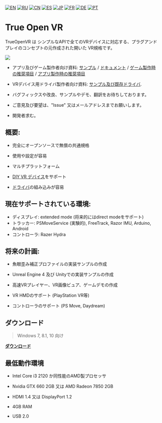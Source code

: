 [![EN](https://user-images.githubusercontent.com/9499881/33184537-7be87e86-d096-11e7-89bb-f3286f752bc6.png)](https://github.com/TrueOpenVR/TrueOpenVR-Core/blob/master/README.md) 
[![RU](https://user-images.githubusercontent.com/9499881/27683795-5b0fbac6-5cd8-11e7-929c-057833e01fb1.png)](https://github.com/TrueOpenVR/TrueOpenVR-Core/blob/master/README.RU.md) 
[![CN](https://user-images.githubusercontent.com/9499881/31012373-978ce414-a522-11e7-9936-387b1c530e2f.png)](https://github.com/TrueOpenVR/TrueOpenVR-Core/blob/master/README.CN.md) 
[![ES](https://user-images.githubusercontent.com/9499881/31012379-9d8f7764-a522-11e7-8bf4-739077369e8b.png)](https://github.com/TrueOpenVR/TrueOpenVR-Core/blob/master/README.ES.md) 
[![JP](https://user-images.githubusercontent.com/9499881/45507863-48e09f00-b7a4-11e8-9750-f5778e187ad6.png)](https://github.com/TrueOpenVR/TrueOpenVR-Core/blob/master/README.JP.md)
[![FR](https://user-images.githubusercontent.com/9499881/31012387-a7b4aaac-a522-11e7-8485-36ce58dc2d4a.png)](https://github.com/TrueOpenVR/TrueOpenVR-Core/blob/master/README.FR.md) 
[![DE](https://user-images.githubusercontent.com/9499881/31012392-ac051326-a522-11e7-9c8c-2186ddf553d0.png)](https://github.com/TrueOpenVR/TrueOpenVR-Core/blob/master/README.DE.md) 
[![PT](https://user-images.githubusercontent.com/9499881/31012384-a1d1b544-a522-11e7-8a13-3cb53450d55c.png)](https://github.com/TrueOpenVR/TrueOpenVR-Core/blob/master/README.PT.md)
# True Open VR
TrueOpenVR は シンプルなAPIで全てのVRデバイスに対応する、プラグアンドプレイのコンセプトの元作成された開いた VR規格です。

![](https://user-images.githubusercontent.com/9499881/45684255-cd417200-bb56-11e8-9ffb-3451e93e27a8.png)

- アプリ及びゲーム製作者向け資料: [サンプル](https://github.com/TrueOpenVR/TrueOpenVR-Samples) /  [ドキュメント](https://github.com/TrueOpenVR/TrueOpenVR-Core/blob/master/Docs/README.JP.md) / [ゲーム製作時の推奨項目](https://github.com/TrueOpenVR/TrueOpenVR-Core/blob/master/Docs/JP/Recommendations/Games.md) /  [アプリ製作時の推奨項目](https://github.com/TrueOpenVR/TrueOpenVR-Core/blob/master/Docs/JP/Recommendations/Apps.md)

- VRデバイス用ドライバ製作者向け資料: [サンプル及び既存ドライバ](https://github.com/TrueOpenVR/TrueOpenVR-Drivers).

- バグフィックスや改良、サンプルやデモ、翻訳をお待ちしております。

- ご意見及び要望は、"Issue" 又はメールアドレスまでお願いします。

- 開発者求む。

## 概要:
- 完全にオープンソースで無償の共通規格

- 使用や設定が容易

- マルチプラットフォーム

- [DIY VR デバイス](https://github.com/TrueOpenVR/TrueOpenVR-DIY)をサポート

- [ドライバ](https://github.com/TrueOpenVR/TrueOpenVR-Drivers)の組み込みが容易

## 現在サポートされている環境:
- ディスプレイ: extended mode (将来的にはdirect modeをサポート)
- トラッカー: PSMoveService (実験的), FreeTrack, Razor IMU, Arduino, Android
- コントローラ: Razer Hydra

## 将来の計画:
- 魚眼歪み補正プロファイルの実装サンプルの作成

- Unreal Engine 4 及び Unityでの実装サンプルの作成

- 高速VRプレイヤー、VR画像ビュア、ゲームデモの作成

- VR HMDのサポート (PlayStation VR等)

- コントローラのサポート (PS Move, Daydream) 

## ダウンロード
>Windows 7, 8.1, 10 向け

**[ダウンロード](https://github.com/TrueOpenVR/TrueOpenVR-Core/releases)**

## 最低動作環境
* Intel Core i3 2120 か同性能のAMD製プロセッサ

* Nvidia GTX 660 2GB 又は AMD Radeon 7850 2GB

* HDMI 1.4 又は DisplayPort 1.2

* 4GB RAM

* USB 2.0

